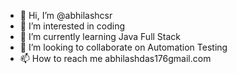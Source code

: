 - 👋 Hi, I’m @abhilashcsr
- 👀 I’m interested in coding
- 🌱 I’m currently learning Java Full Stack
- 💞️ I’m looking to collaborate on Automation Testing
- 📫 How to reach me abhilashdas176gmail.com

<!---
abhilashcsr/abhilashcsr is a ✨ special ✨ repository because its `README.md` (this file) appears on your GitHub profile.
You can click the Preview link to take a look at your changes.
--->
